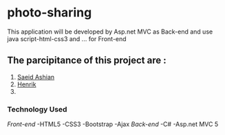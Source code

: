 # photo-sharing
This application will be developed by Asp.net MVC as Back-end and use java script-html-css3 and ... for Front-end
## The parcipitance of this project are :
1. [Saeid Ashian](http://www.ashian.id.ir)
2. [Henrik]()
3. []()
### Technology Used
*Front-end*
-HTML5
-CSS3
-Bootstrap
-Ajax
*Back-end*
-C#
-Asp.net MVC 5
